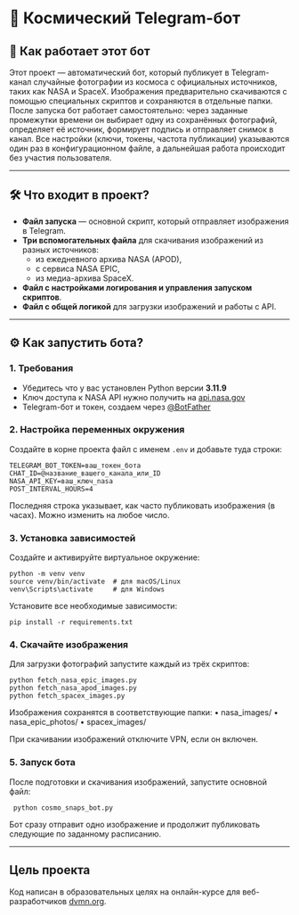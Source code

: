 # 🚀 Космический Telegram-бот

## 🧠 Как работает этот бот

Этот проект — автоматический бот, который публикует в Telegram-канал случайные фотографии из космоса с официальных источников, таких как NASA и SpaceX. Изображения предварительно скачиваются с помощью специальных скриптов и сохраняются в отдельные папки. После запуска бот работает самостоятельно: через заданные промежутки времени он выбирает одну из сохранённых фотографий, определяет её источник, формирует подпись и отправляет снимок в канал. Все настройки (ключи, токены, частота публикации) указываются один раз в конфигурационном файле, а дальнейшая работа происходит без участия пользователя.

---

## 🛠 Что входит в проект?

- **Файл запуска** — основной скрипт, который отправляет изображения в Telegram.
- **Три вспомогательных файла** для скачивания изображений из разных источников:
  - из ежедневного архива NASA (APOD),
  - с сервиса NASA EPIC,
  - из медиа-архива SpaceX.
- **Файл с настройками логирования и управления запуском скриптов**.
- **Файл с общей логикой** для загрузки изображений и работы с API.
---

## ⚙️ Как запустить бота?

### 1. Требования

- Убедитесь что у вас установлен Python версии **3.11.9**
- Ключ доступа к NASA API нужно получить на [api.nasa.gov](https://api.nasa.gov/)
- Telegram-бот и токен, создаем через [@BotFather](https://t.me/BotFather)


### 2. Настройка переменных окружения

Создайте в корне проекта файл с именем `.env` и добавьте туда строки:

```env
TELEGRAM_BOT_TOKEN=ваш_токен_бота
CHAT_ID=@название_вашего_канала_или_ID
NASA_API_KEY=ваш_ключ_nasa
POST_INTERVAL_HOURS=4
```

Последняя строка указывает, как часто публиковать изображения (в часах). Можно изменить на любое число.


### 3. Установка зависимостей

Создайте и активируйте виртуальное окружение:

```shell
python -m venv venv
source venv/bin/activate  # для macOS/Linux
venv\Scripts\activate     # для Windows
```

Установите все необходимые зависимости:

```shell
pip install -r requirements.txt
```


### 4. Скачайте изображения

Для загрузки фотографий запустите каждый из трёх скриптов:

```shell
python fetch_nasa_epic_images.py
python fetch_nasa_apod_images.py
python fetch_spacex_images.py
```

Изображения сохранятся в соответствующие папки:
	•	nasa_images/
	•	nasa_epic_photos/
	•	spacex_images/

При скачивании изображений отключите VPN, если он включен.

### 5. Запуск бота

После подготовки и скачивания изображений, запустите основной файл:

```shell
 python cosmo_snaps_bot.py
```

Бот сразу отправит одно изображение и продолжит публиковать следующие по заданному расписанию.

---

## Цель проекта

Код написан в образовательных целях на онлайн-курсе для веб-разработчиков [dvmn.org](https://dvmn.org/).

